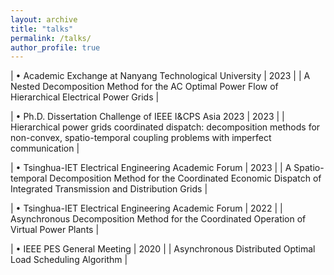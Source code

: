 ```yaml
---
layout: archive
title: "talks"
permalink: /talks/
author_profile: true
---
```


| • Academic Exchange at Nanyang Technological University                                  |                                              2023 |
| A Nested Decomposition Method for the AC Optimal Power Flow of Hierarchical Electrical Power Grids |

| • Ph.D. Dissertation Challenge of IEEE I&CPS Asia 2023                                   |                                              2023 |
| Hierarchical power grids coordinated dispatch: decomposition methods for non-convex, spatio-temporal coupling problems with imperfect communication |

| •	Tsinghua-IET Electrical Engineering Academic Forum                                     |                                              2023 |
| A Spatio-temporal Decomposition Method for the Coordinated Economic Dispatch of Integrated Transmission and Distribution Grids |

| • Tsinghua-IET Electrical Engineering Academic Forum                                     |                                              2022 |
| Asynchronous Decomposition Method for the Coordinated Operation of Virtual Power Plants |

| •	IEEE PES General Meeting                                                               |                                              2020 |
| Asynchronous Distributed Optimal Load Scheduling Algorithm | 

